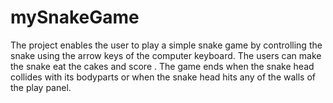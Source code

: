 # mySnakeGame

The project enables the user to play a simple snake game by controlling the snake using the arrow keys of the computer keyboard.
The users can make the snake eat the cakes and score . The game ends when the snake head collides with its bodyparts or when the snake head hits any of 
the walls of the play panel.

